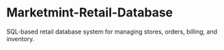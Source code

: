 # Marketmint-Retail-Database
SQL-based retail database system for managing stores, orders, billing, and inventory.
